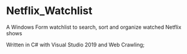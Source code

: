# Netflix_Watchlist
A Windows Form watchlist to search, sort and organize watched Netflix shows

Written in C# with Visual Studio 2019 and Web Crawling;
